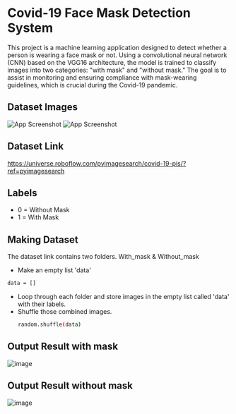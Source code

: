 # Covid-19 Face Mask Detection System

This project is a machine learning application designed to detect whether a person is wearing a face mask or not. Using a convolutional neural network (CNN) based on the VGG16 architecture, the model is trained to classify images into two categories: "with mask" and "without mask." The goal is to assist in monitoring and ensuring compliance with mask-wearing guidelines, which is crucial during the Covid-19 pandemic.

## Dataset Images
![App Screenshot](https://github.com/sonalrajsr/Covid-19-face-mask-detection/assets/123736054/88aaa7ac-c9af-4e2f-bf49-169a44fa2600)
![App Screenshot](https://github.com/sonalrajsr/Covid-19-face-mask-detection/assets/123736054/00cfff20-d216-4cab-94eb-c9f9119b8de7)

## Dataset Link
https://universe.roboflow.com/pyimagesearch/covid-19-pis/?ref=pyimagesearch

## Labels 
- 0 = Without Mask
- 1 = With Mask
  
## Making Dataset
The dataset link contains two folders. With_mask & Without_mask
- Make an empty list 'data'
```bash
data = []
```
- Loop through each folder and store images in the empty list called 'data' with their labels.
- Shuffle those combined images.
  ```bash
  random.shuffle(data)
  ```
## Output Result with mask
![image](https://github.com/sonalrajsr/Covid-19-face-mask-detection/assets/123736054/c01f69ab-cedd-4c4a-b58a-ea75ecc90b90)

## Output Result without mask
![image](https://github.com/sonalrajsr/Covid-19-face-mask-detection/assets/123736054/8b189a55-0ae7-4379-b209-1013afb82f77)

